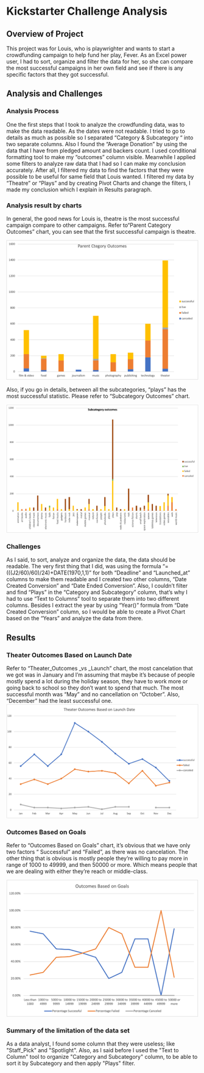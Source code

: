# Kickstarter Challenge Analysis


## Overview of Project

This project was for Louis, who is playwrighter and wants to start a crowdfunding campaign to help fund her play, Fever. As an Excel power user, I had to sort, organize and filter the data for her, so she can compare the most successful campaigns in her own field and see if there is any specific factors that they got successful. 

## Analysis and Challenges

### Analysis Process 

One the first steps that I took to analyze the crowdfunding data, was to make the data readable. As the dates were not readable. I tried to go to details as much as possible so I separated “Category & Subcategory “ into two separate columns. Also I found the “Average Donation” by using the data that I have from pledged amount and backers count. I used conditional formatting tool to make my “outcomes” column visible. Meanwhile I applied some filters to analyze raw data that I had so I can make my conclusion accurately. After all, I filtered my data to find the factors that they were possible to be useful for same field that Louis wanted. I filtered my data by “Theatre” or “Plays” and by creating Pivot Charts and change the filters, I made my conclusion which I explain in Results paragraph. 

### Analysis result by charts 
In general, the good news for Louis is, theatre is the most successful campaign compare to other campaigns. Refer to“Parent Category Outcomes” chart, you can see that the first successful campaign is theatre. 

![category_statistics](/resources/category_statistics.png)


Also, if you go in details, between all the subcategories, “plays” has the most successful statistic. Please refer to “Subcategory Outcomes” chart.

![subcategory_outcomes](/resources/subcategory_outcomes.png)

	

### Challenges

As I said, to sort, analyze and organize the data, the data should be readable. The very first thing that I did, was using the formula “=(((J2/60)/60)/24)+DATE(1970,1,1)” for both “Deadline” and “Launched_at” columns to make them readable and I created two other columns, “Date Created Conversion” and “Date Ended Conversion”. Also, I couldn’t filter and find “Plays” in the “Category and Subcategory” column, that’s why I had to use “Text to Columns” tool to separate them into two different columns. Besides I extract the year by using “Year()” formula from “Date Created Conversion” column, so I would be able to create a Pivot Chart based on the “Years” and analyze the data from there. 



## Results

### Theater Outcomes Based on Launch Date
Refer to “Theater_Outcomes _vs _Launch” chart, the most cancelation that we got was in January and I’m assuming that maybe it’s because of people mostly spend a lot during the holiday season, they have to work more or going back to school so they don’t want to spend that much. The most successful month was “May” and no cancellation on “October”. Also, “December” had the least successful one. 
![Theater_Outcomes_vs_Launch.](/resources/Theater_Outcomes_vs_Launch..png)




### Outcomes Based on Goals

Refer to “Outcomes Based on Goals” chart, it’s obvious that we have only two factors “ Successful” and “Failed”, as there was no cancelation. The other thing that is obvious is mostly people they’re willing to pay more in range of 1000 to 49999, and then 50000 or more. Which means people that we are dealing with either they’re reach or middle-class. 

![Outcomes_based_on_Goals](/resources/Outcomes_based_on_Goals.png)


### Summary of the limitation of the data set
As a data analyst, I found some column that they were useless; like "Staff_Pick" and "Spotlight". Also, as I said before I used the "Text to Column" tool to organize "Category and Subcategory" column, to be able to sort it by Subcategory and then apply "Plays" filter. 
